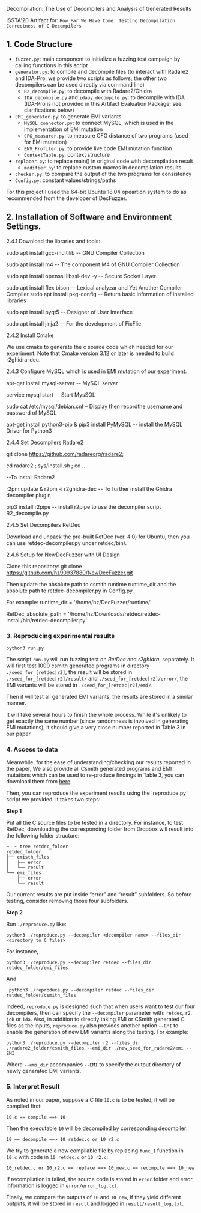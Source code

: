 Decompilation:  The Use of Decompilers and Analysis of Generated Results

ISSTA'20 Artifact for: `How Far We Have Come: Testing Decompilation Correctness of C Decompilers`



## 1. Code Structure
* `fuzzer.py`: main component to initialize a fuzzing test campaign by calling functions in this script
* `generator.py`: to compile and decompile files (to interact with Radare2 and IDA-Pro, we provide two scripts as follows; the other two decompilers can be used directly via command line)
    * `R2_decompile.py`: to decompile with Radare2/Ghidra 
    * `IDA_decompile.py` and `idapy_decompile.py`: to decompile with IDA (IDA-Pro is not provided in this Artifact Evaluation Package; see clarifications below)
* `EMI_generator.py`: to generate EMI variants
    * `MySQL_connector.py`: to connect MySQL, which is used in the implementation of EMI mutation
    * `CFG_measurer.py`: to measure CFG distance of two programs (used for EMI mutation)
    * `ENV_Profiler.py`: to provide live code EMI mutation function
    * `ContextTable.py`: context structure
* `replacer.py`: to replace main() in original code with decompilation result
    * `modifier.py`: to replace custom macros in decompilation results
* `checker.py`: to compare the output of the two programs for consistency
* `Config.py`: constant values/strings/paths

For this project I used the 64-bit Ubuntu 18.04 opeartion system to do as recommended from the developer of DecFuzzer.

## 2. Installation of Software and Environment Settings.
2.4.1 Download the libraries and tools:

sudo apt install gcc-multilib -- GNU Compiler Collection 

sudo apt install m4 -- The component M4 of GNU Compiler Collection 

sudo apt install openssl libssl-dev -y -- Secure Socket Layer

sudo apt install flex bison -- Lexical analyzar and Yet Another Compiler Compiler sudo apt install pkg-config -- Return basic information of installed libraries

sudo apt install pyqt5 -- Designer of User Interface

sudo apt install jinja2 -- For the development of FixFlie

2.4.2 Install Cmake

We use cmake to generate the c source code which needed for our experiment. Note that Cmake version 3.12 or later is needed to build r2ghidra-dec. 

2.4.3 Configure MySQL which is used in EMI mutation of our experiment. 

apt-get install mysql-server -- MySQL server

service mysql start -- Start MysSQL

sudo cat /etc/mysql/debian.cnf – Display then recordthe username and password of MySQL

apt-get install python3-pip & pip3 install PyMySQL -- install the MySQL Driver for Python3


2.4.4 Set Decompilers Radare2

git clone https://github.com/radareorg/radare2;

cd radare2 ; sys/install.sh ; cd ..  

--To install Radare2

r2pm update & r2pm -i r2ghidra-dec -- To further install the Ghidra decompiler plugin

pip3 install r2pipe -- install r2pipe to use the decompiler script R2_decompile.py

2.4.5 Set Decompilers RetDec

Download and unpack the pre-built RetDec (ver. 4.0) for Ubuntu, then you can use retdec-decompiler.py under retdec/bin/.

2.4.6 Setup for NewDecFuzzer with UI Design

Clone this repository: git clone https://github.com/hz90937880/NewDecFuzzer.git

Then update the absolute path to csmith runtime runtime_dir and the absolute path to retdec-decompiler.py in Config.py. 

For example: runtime_dir = '/home/hz/DecFuzzer/runtime/'

RetDec_absolute_path = '/home/hz/Downloads/retdec/retdec-install/bin/retdec-decompiler.py'


### 3. Reproducing experimental results

    python3 run.py

The script `run.py` will run fuzzing test on *RetDec* and *r2ghidra*, separately. It will first test 1000 csmith generated programs in directory `./seed_for_[retdec|r2]`, the result will be stored in `./seed_for_[retdec|r2]/result/` and `./seed_for_[retdec|r2]/error/`, the EMI variants will be stored in `./seed_for_[retdec|r2]/emi/`.

Then it will test all generated EMI variants, the results are stored in a similar manner.

It will take several hours to finish the whole process. While it's unlikely to get exactly the same number (since randomness is involved in generating EMI mutations), it should give a very close number reported in Table 3 in our paper.

### 4. Access to data

Meanwhile, for the ease of understanding/checking our results reported in the paper, We also provide all Csmith generated programs and EMI mutations which can be used to re-produce findings in Table 3, you can download them from [here](https://www.dropbox.com/sh/kqw7e19snfeukai/AADHZ45TAL9Kxi7v9nmdXfLCa?dl=0).

Then, you can reproduce the experiment results using the 'reproduce.py` script we provided. It takes two steps:

**Step 1**

Put all the C source files to be tested in a directory. For instance, to test RetDec, downloading the corresponding folder from Dropbox will result into the following folder structure:

    ➜  ~ tree retdec_folder
    retdec_folder
    ├── cmisth_files
    │   ├── error
    │   └── result
    └── emi_files
        ├── error
        └── result

Our current results are put inside “error” and “result” subfolders. So before testing, consider removing those four subfolders.


**Step 2**

Run `./reproduce.py` like:

    python3 ./reproduce.py --decompiler <decompiler name> --files_dir <directory to C files>

For instance, 

    python3 ./reproduce.py --decompiler retdec --files_dir retdec_folder/emi_files

And
 
     python3 ./reproduce.py --decompiler retdec --files_dir retdec_folder/csmith_files


Indeed, `reproduce.py` is designed such that when users want to test our four decompilers, then can specify the `--decompiler` parameter with: `retdec`, `r2`, `jeb` or `ida`. Also, in addition to directly taking EMI or CSmith generated C files as the inputs, `reproduce.py` also provides another option `--EMI` to enable the generation of new EMI variants along the testing. For example:

    python3 ./reproduce.py --decompiler r2 --files_dir ./radare2_folder/csmith_files --emi_dir ./new_seed_for_radare2/emi --EMI

Where `--emi_dir` accompanies `--EMI` to specify the output directory of newly generated EMI variants.

### 5. Interpret Result

As noted in our paper, suppose a C file `10.c` is to be tested, it will be compiled first:

    10.c == compile ==> 10

Then the executable `10` will be decompiled by corresponding decompiler:

    10 == decompile ==> 10_retdec.c or 10_r2.c

We try to generate a new compilable file by replacing `func_1` function in `10.c` with code in `10_retdec.c` or `10_r2.c`:

    10_retdec.c or 10_r2.c == replace ==> 10_new.c == recompile ==> 10_new

If recompilation is failed, the source code is stored in `error` folder and error information is logged in `error/error_log.txt`.

Finally, we compare the outputs of `10` and `10_new`, if they yield different outputs, it will be stored in `result` and logged in `result/result_log.txt`.





